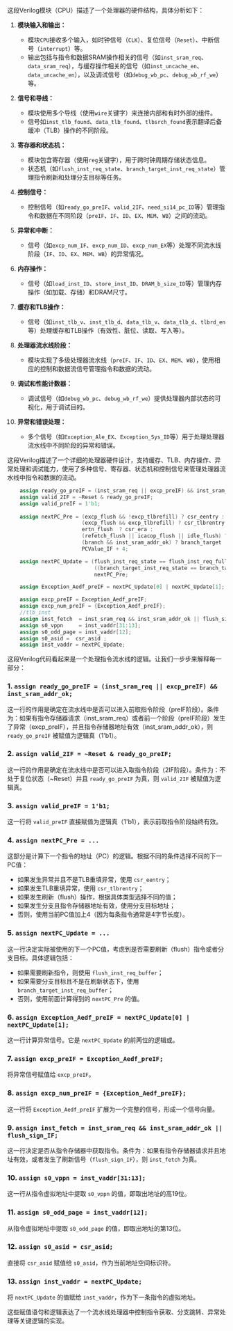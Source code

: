 这段Verilog模块（CPU）描述了一个处理器的硬件结构，具体分析如下：

1. **模块输入和输出：**
   - 模块`CPU`接收多个输入，如时钟信号（`CLK`）、复位信号（`Reset`）、中断信号（`interrupt`）等。
   - 输出包括与指令和数据SRAM操作相关的信号（如`inst_sram_req`、`data_sram_req`），与缓存操作相关的信号（如`inst_uncache_en`、`data_uncache_en`），以及调试信号（如`debug_wb_pc`、`debug_wb_rf_we`）等。

2. **信号和导线：**
   - 模块使用多个导线（使用`wire`关键字）来连接内部和有时外部的组件。
   - 信号如`inst_tlb_found`、`data_tlb_found`、`tlbsrch_found`表示翻译后备缓冲（TLB）操作的不同阶段。

3. **寄存器和状态机：**
   - 模块包含寄存器（使用`reg`关键字），用于跨时钟周期存储状态信息。
   - 状态机（如`flush_inst_req_state`、`branch_target_inst_req_state`）管理指令刷新和处理分支目标等任务。

4. **控制信号：**
   - 控制信号（如`ready_go_preIF`、`valid_2IF`、`need_si14_pc_ID`等）管理指令和数据在不同阶段（`preIF`、`IF`、`ID`、`EX`、`MEM`、`WB`）之间的流动。

5. **异常和中断：**
   - 信号（如`excp_num_IF`、`excp_num_ID`、`excp_num_EX`等）处理不同流水线阶段（`IF`、`ID`、`EX`、`MEM`、`WB`）的异常情况。

6. **内存操作：**
   - 信号（如`load_inst_ID`、`store_inst_ID`、`DRAM_b_size_ID`等）管理内存操作（如加载、存储）和DRAM尺寸。

7. **缓存和TLB操作：**
   - 信号（如`inst_tlb_v`、`inst_tlb_d`、`data_tlb_v`、`data_tlb_d`、`tlbrd_en`等）处理缓存和TLB操作（有效性、脏位、读取、写入等）。

8. **处理器流水线阶段：**
   - 模块实现了多级处理器流水线（`preIF`、`IF`、`ID`、`EX`、`MEM`、`WB`），使用相应的控制和数据流信号管理指令和数据的流动。

9. **调试和性能计数器：**
   - 调试信号（如`debug_wb_pc`、`debug_wb_rf_we`）提供处理器内部状态的可视化，用于调试目的。

10. **异常和错误处理：**
    - 多个信号（如`Exception_Ale_EX`、`Exception_Sys_ID`等）用于处理处理器流水线中不同阶段的异常和错误。

这段Verilog描述了一个详细的处理器硬件设计，支持缓存、TLB、内存操作、异常处理和调试能力，使用了多种信号、寄存器、状态机和控制信号来管理处理器流水线中指令和数据的流动。







```verilog
    assign ready_go_preIF = (inst_sram_req || excp_preIF) && inst_sram_addr_ok;
    assign valid_2IF = ~Reset & ready_go_preIF;
    assign valid_preIF = 1'b1;
    
    assign nextPC_Pre = (excp_flush && !excp_tlbrefill) ? csr_eentry :
                        (excp_flush && excp_tlbrefill) ? csr_tlbrentry :
                        ertn_flush  ? csr_era :
                        (refetch_flush || icacop_flush || idle_flush) ? (PCValue_WB+ 32'h4)://kqy
                        (branch && inst_sram_addr_ok) ? branch_target :
                        PCValue_IF + 4;

    assign nextPC_Update = (flush_inst_req_state == flush_inst_req_full) ? flush_inst_req_buffer :
                            ((branch_target_inst_req_state == branch_target_inst_req_full) && ~flush_sign_IF) ? branch_target_inst_req_buffer :
                            nextPC_Pre;

    assign Exception_Aedf_preIF = nextPC_Update[0] | nextPC_Update[1];

    assign excp_preIF = Exception_Aedf_preIF;
    assign excp_num_preIF = {Exception_Aedf_preIF};
    //tlb_inst
    assign inst_fetch  = inst_sram_req && inst_sram_addr_ok || flush_sign_IF;
    assign s0_vppn     = inst_vaddr[31:13];
    assign s0_odd_page = inst_vaddr[12];
    assign s0_asid =  csr_asid ;
    assign inst_vaddr = nextPC_Update;
```



这段Verilog代码看起来是一个处理指令流水线的逻辑。让我们一步步来解释每一部分：

### 1. `assign ready_go_preIF = (inst_sram_req || excp_preIF) && inst_sram_addr_ok;`
这一行的作用是确定在流水线中是否可以进入前取指令阶段（preIF阶段）。条件为：如果有指令存储器请求（inst_sram_req）或者前一个阶段（preIF阶段）发生了异常（excp_preIF），并且指令存储器地址有效（inst_sram_addr_ok），则 `ready_go_preIF` 被赋值为逻辑真（1'b1）。

### 2. `assign valid_2IF = ~Reset & ready_go_preIF;`
这一行的作用是确定在流水线中是否可以进入取指令阶段（2IF阶段）。条件为：不处于复位状态（~Reset）并且 `ready_go_preIF` 为真，则 `valid_2IF` 被赋值为逻辑真。

### 3. `assign valid_preIF = 1'b1;`
这一行将 `valid_preIF` 直接赋值为逻辑真（1'b1），表示前取指令阶段始终有效。

### 4. `assign nextPC_Pre = ...`
这部分是计算下一个指令的地址（PC）的逻辑。根据不同的条件选择不同的下一PC值：
- 如果发生异常并且不是TLB重填异常，使用 `csr_eentry`；
- 如果发生TLB重填异常，使用 `csr_tlbrentry`；
- 如果发生刷新（flush）操作，根据具体类型选择不同的值；
- 如果发生分支且指令存储器地址有效，使用分支目标地址；
- 否则，使用当前PC值加上4（因为每条指令通常是4字节长度）。

### 5. `assign nextPC_Update = ...`
这一行决定实际被使用的下一个PC值，考虑到是否需要刷新（flush）指令或者分支目标。具体逻辑包括：
- 如果需要刷新指令，则使用 `flush_inst_req_buffer`；
- 如果需要分支目标且不是在刷新状态下，使用 `branch_target_inst_req_buffer`；
- 否则，使用前面计算得到的 `nextPC_Pre` 的值。

### 6. `assign Exception_Aedf_preIF = nextPC_Update[0] | nextPC_Update[1];`
这一行计算异常信号。它是 `nextPC_Update` 的前两位的逻辑或。

### 7. `assign excp_preIF = Exception_Aedf_preIF;`
将异常信号赋值给 `excp_preIF`。

### 8. `assign excp_num_preIF = {Exception_Aedf_preIF};`
这一行将 `Exception_Aedf_preIF` 扩展为一个完整的信号，形成一个信号向量。

### 9. `assign inst_fetch = inst_sram_req && inst_sram_addr_ok || flush_sign_IF;`
这一行决定是否从指令存储器中获取指令。条件为：如果有指令存储器请求并且地址有效，或者发生了刷新信号（`flush_sign_IF`），则 `inst_fetch` 为真。

### 10. `assign s0_vppn = inst_vaddr[31:13];`
这一行从指令虚拟地址中提取 `s0_vppn` 的值，即取出地址的高19位。

### 11. `assign s0_odd_page = inst_vaddr[12];`
从指令虚拟地址中提取 `s0_odd_page` 的值，即取出地址的第13位。

### 12. `assign s0_asid = csr_asid;`
直接将 `csr_asid` 赋值给 `s0_asid`，作为当前地址空间标识符。

### 13. `assign inst_vaddr = nextPC_Update;`
将 `nextPC_Update` 的值赋给 `inst_vaddr`，作为下一条指令的虚拟地址。

这些赋值语句和逻辑表达了一个流水线处理器中控制指令获取、分支跳转、异常处理等关键逻辑的实现。